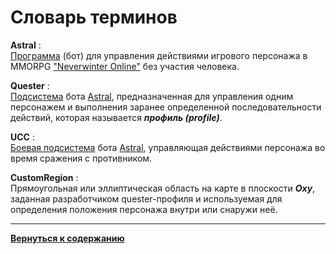 # Словарь терминов

<a name ="ref-Astral">**Astral**</a> :<br/>
[Программа](https://www.neverwinter-bot.com/forums/index.php) (бот) для управления действиями игрового персонажа в MMORPG ["Neverwinter Online"](https://www.arcgames.com/en/games/neverwinter/news) без участия человека.

<a name ="ref-Quester">**Quester**</a> :<br/>
[Подсистема](https://www.neverwinter-bot.com/forums/viewtopic.php?f=150&t=7892) бота [Astral](https://www.neverwinter-bot.com/forums/index.php), предназначенная для управления одним персонажем и выполнения заранее определенной последовательности действий, которая называется ***профиль (рrofile)***.

<a name ="ref-UCC">**UCC**</a> :<br/>
[Боевая подсистема](https://www.neverwinter-bot.com/forums/viewtopic.php?p=44736#p44736) бота [Astral](https://www.neverwinter-bot.com/forums/index.php), управляющая действиями персонажа во время сражения с противником.

<a name ="ref-CustomRegion">**CustomRegion**</a> :<br/>
Прямоугольная или эллиптическая область на карте в плоскости ***Oxy***, заданная разработчиком quester-профиля и используемая для определения положения персонажа внутри или снаружи неё.

---

[**Вернуться к содержанию**](../index.md)
